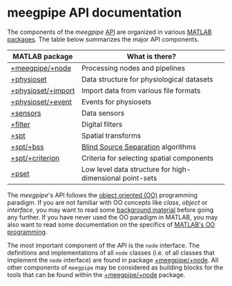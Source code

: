 meegpipe API documentation
========

The components of the _meegpipe_ [API][api] are organized in various
[MATLAB packages][matlab-pkg]. The table below summarizes 
the major API components.

[api]: http://en.wikipedia.org/wiki/Application_programming_interface
[matlab-pkg]: http://www.mathworks.nl/help/matlab/matlab_oop/scoping-classes-with-packages.html

MATLAB package    | What is there?                                                  
--------------    | --------------------                                            
[+meegpipe/+node][meegpipe.node]   		 | Processing nodes and pipelines                                   
[+physioset][physioset]            		 | Data structure for physiological datasets 
[+physioset/+import][physioset.import]   | Import data from various file formats 	          
[+physioset/+event][physioset.event]     | Events for physiosets                     
[+sensors][sensors]              		 | Data sensors    
[+filter][filter]		  		   		 | Digital filters                           
[+spt][spt] 	  				   		 | Spatial transforms                        
[+spt/+bss][spt.bss]         	   		 | [Blind Source Separation][bss] algorithms                     
[+spt/+criterion][spt.criterion]   		 | Criteria for selecting spatial components                           
[+pset][pset]                            | Low level data structure for high-dimensional point-sets


[bss]: http://en.wikipedia.org/wiki/Blind_source_separation

[meegpipe.node]: ./+node/README.md
[filter]: ../+filter/README.md
[spt]: ../+spt/README.md
[spt.bss]: ../+spt/+bss/README.md
[spt.criterion]: ../+spt/+criterion/README.md
[physioset]: ../+physioset/README.md
[physioset.import]:  ../+physioset/+import/README.md
[physioset.event]: ../+physioset/+event/README.md
[sensors]: ../+sensors/README.md
[pset]: ../+pset/README.md

The _meegpipe_'s API follows the [object oriented (OO)][oo-programming] 
programming paradigm. If you are not familiar with OO concepts like
_class_, _object_ or _interface_, you may want to read some
[background material][oo-concepts] before going any further. If you have
never used the OO paradigm in MATLAB, you may also want to read some
documentation on the specifics of [MATLAB's OO programming][matlab-oo].

[oo-concepts]: http://docs.oracle.com/javase/tutorial/java/concepts/

The most important component of the API is the `node` interface. The 
definitions and implementations of all `node` classes (i.e. of all classes
that implement the `node` interface) are found in package 
[+meegpipe/+node][meegpipe.node]. All other components of `meegpipe` may be
considered as building blocks for the tools that can be found within the 
[+meegpipe/+node][meegpipe.node] package.

[oo-programming]: http://en.wikipedia.org/wiki/Object-oriented_programming
[matlab-oo]: http://www.mathworks.nl/help/matlab/object-oriented-programming.html

